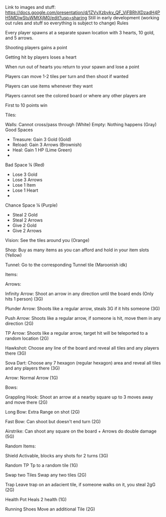 Link to images and stuff: https://docs.google.com/presentation/d/1ZVvXzbvkv_QF_ViFBRhXDzadH4PH5MDiwStuWMtXjM0/edit?usp=sharing
Still in early development (working out rules and stuff so everything is subject to change)
Rules

Every player spawns at a separate spawn location with 3 hearts, 10 gold, and 5 arrows.

Shooting players gains a point

Getting hit by players loses a heart

When run out of hearts you return to your spawn and lose a point

Players can move 1-2 tiles per turn and then shoot if wanted

Players can use items whenever they want

Players cannot see the colored board or where any other players are

First to 10 points win

Tiles:

Walls: Cannot cross/pass through (White)
Empty: Nothing happens (Gray)
Good Spaces
 - Treasure: Gain 3 Gold (Gold)
 - Reload: Gain 3 Arrows (Brownish)
 - Heal: Gain 1 HP (Lime Green)
 - 
Bad Space ¼ (Red)
 - Lose 3 Gold
 - Lose 3 Arrows
 - Lose 1 Item
 - Lose 1 Heart
 - 
Chance Space ¼ (Purple)
 - Steal 2 Gold
 - Steal 2 Arrows
 - Give 2 Gold
 - Give 2 Arrows

Vision: See the tiles around you (Orange)

Shop: Buy as many items as you can afford and hold in your item slots (Yellow)

Tunnel: Go to the corresponding Tunnel tile (Maroonish idk)


Items:

Arrows:

Infinity Arrow: Shoot an arrow in any direction until the board ends (Only hits 1 person) (3G)

Plunder Arrow:	Shoots like a regular arrow, steals 3G if it hits someone (3G)

Push Arrow:	Shoots like a regular arrow, if someone is hit, move them in any direction (2G)

TP Arrow: Shoots like a regular arrow, target hit will be teleported to a random location (2G)

Hawkshot: Choose any line of the board and reveal all tiles and any players there (3G)

Sova Dart:	Choose any 7 hexagon (regular hexagon) area and reveal all tiles and any players there (3G)

Arrow: Normal Arrow (1G)

Bows: 

Grappling Hook: Shoot an arrow at a nearby square up to 3 moves away and move there (2G)

Long Bow: Extra Range on shot (2G)

Fast Bow: Can shoot but doesn't end turn (2G)

Airstrike: Can shoot any square on the board + Arrows do double damage (5G)

Random Items:						

Shield	Activable, blocks any shots for 2 turns (3G)

Random TP	Tp to a random tile (1G)

Swap two Tiles	Swap any two tiles (2G)

Trap	Leave trap on an adacient tile, if someone walks on it, you steal 2gG	(2G)

Health Pot	Heals 2 health (1G)

Running Shoes	Move an additional Tile (2G)



